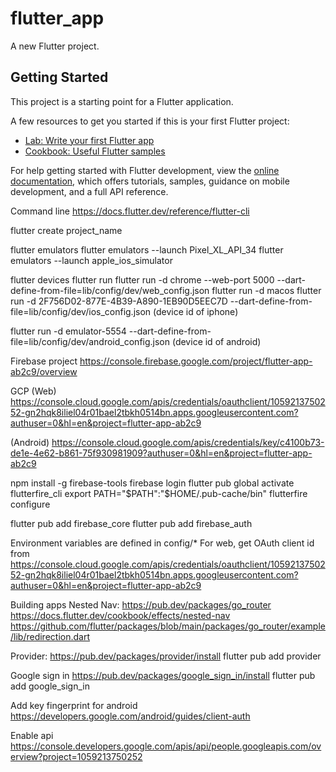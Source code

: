 # flutter_app

A new Flutter project.

## Getting Started

This project is a starting point for a Flutter application.

A few resources to get you started if this is your first Flutter project:

- [Lab: Write your first Flutter app](https://docs.flutter.dev/get-started/codelab)
- [Cookbook: Useful Flutter samples](https://docs.flutter.dev/cookbook)

For help getting started with Flutter development, view the
[online documentation](https://docs.flutter.dev/), which offers tutorials,
samples, guidance on mobile development, and a full API reference.

Command line
https://docs.flutter.dev/reference/flutter-cli

flutter create project_name

flutter emulators
flutter emulators --launch Pixel_XL_API_34
flutter emulators --launch apple_ios_simulator

flutter devices
flutter run
flutter run -d chrome --web-port 5000 --dart-define-from-file=lib/config/dev/web_config.json
flutter run -d macos
flutter run -d 2F756D02-877E-4B39-A890-1EB90D5EEC7D --dart-define-from-file=lib/config/dev/ios_config.json (device id of iphone)

flutter run -d emulator-5554 --dart-define-from-file=lib/config/dev/android_config.json (device id of android)


Firebase project
https://console.firebase.google.com/project/flutter-app-ab2c9/overview

GCP
(Web)
https://console.cloud.google.com/apis/credentials/oauthclient/1059213750252-gn2hqk8iliel04r01bael2tbkh0514bn.apps.googleusercontent.com?authuser=0&hl=en&project=flutter-app-ab2c9

(Android)
https://console.cloud.google.com/apis/credentials/key/c4100b73-de1e-4e62-b861-75f930981909?authuser=0&hl=en&project=flutter-app-ab2c9

npm install -g firebase-tools
firebase login
flutter pub global activate flutterfire_cli
export PATH="$PATH":"$HOME/.pub-cache/bin"
flutterfire configure

flutter pub add firebase_core
flutter pub add firebase_auth

Environment variables are defined in
config/*
For web, get OAuth client id from
https://console.cloud.google.com/apis/credentials/oauthclient/1059213750252-gn2hqk8iliel04r01bael2tbkh0514bn.apps.googleusercontent.com?authuser=0&hl=en&project=flutter-app-ab2c9


Building apps
Nested Nav: 
https://pub.dev/packages/go_router
https://docs.flutter.dev/cookbook/effects/nested-nav
https://github.com/flutter/packages/blob/main/packages/go_router/example/lib/redirection.dart

Provider:
https://pub.dev/packages/provider/install
flutter pub add provider

Google sign in
https://pub.dev/packages/google_sign_in/install
flutter pub add google_sign_in

Add key fingerprint for android
https://developers.google.com/android/guides/client-auth

Enable api
https://console.developers.google.com/apis/api/people.googleapis.com/overview?project=1059213750252